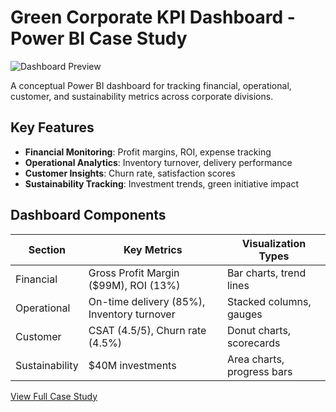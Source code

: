 # Green Corporate KPI Dashboard - Power BI Case Study

![Dashboard Preview]([assets/dashboard-preview.png](https://github.com/rizzi-uwu/green-corporate-dashboard/blob/1d13bfdd2bf96373b94c2428c404809de771a8fc/Green%20Corporate%20KPI%20Review%20Dashboard%20Presentation%20-%201.PNG))

A conceptual Power BI dashboard for tracking financial, operational, customer, and sustainability metrics across corporate divisions.

## Key Features
- **Financial Monitoring**: Profit margins, ROI, expense tracking
- **Operational Analytics**: Inventory turnover, delivery performance
- **Customer Insights**: Churn rate, satisfaction scores
- **Sustainability Tracking**: Investment trends, green initiative impact

## Dashboard Components
| Section | Key Metrics | Visualization Types |
|---------|------------|---------------------|
| Financial | Gross Profit Margin ($99M), ROI (13%) | Bar charts, trend lines |
| Operational | On-time delivery (85%), Inventory turnover | Stacked columns, gauges |
| Customer | CSAT (4.5/5), Churn rate (4.5%) | Donut charts, scorecards |
| Sustainability | $40M investments | Area charts, progress bars |

[View Full Case Study](case_study.md)
